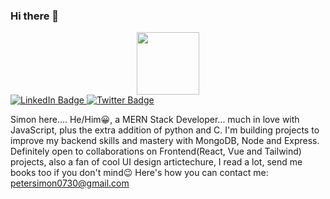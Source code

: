 ### Hi there 👋

<!--
**NordCore704/NordCore704** is a ✨ _special_ ✨ repository because its `README.md` (this file) appears on your GitHub profile.

Here are some ideas to get you started:

- 🔭 I’m currently working on ...
- 🌱 I’m currently learning ...
- 👯 I’m looking to collaborate on ...
- 🤔 I’m looking for help with ...
- 💬 Ask me about ...
- 📫 How to reach me: ...
- 😄 Pronouns: ...
- ⚡ Fun fact: ...
-->
<div id="header" align="center"> <img src="https://media.giphy.com/media/M9gbBd9nbDrOTu1Mqx/giphy.gif" width="100"/> </div>
<div id="badges"> <a href="https://www.linkedin.com/in/peter-simon-99b317220"> <img src="https://img.shields.io/badge/LinkedIn-blue?style=for-the-badge&logo=linkedin&logoColor=white" alt="LinkedIn Badge"/> </a> 
<a href="https://twitter.com/GoofyWithRae?t=N9XkKPR1OmPkAWCzqySF1w&s=09"> <img src="https://img.shields.io/badge/Twitter-blue?style=for-the-badge&logo=twitter&logoColor=white" alt="Twitter Badge"/> </a> 
</div>

Simon here.... He/Him😀, a MERN Stack Developer... much in love with JavaScript, plus the extra addition of python and C. I'm building projects to improve my backend skills and mastery with MongoDB, Node and Express. Definitely open to collaborations on Frontend(React, Vue and Tailwind) projects, also a fan of cool UI design artictechure, I read a lot, send me books too if you don't mind😉
Here's how you can contact me:
petersimon0730@gmail.com
